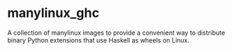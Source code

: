 # manylinux_ghc
A collection of manylinux images to provide a convenient way to distribute binary Python extensions that use Haskell as wheels on Linux.
